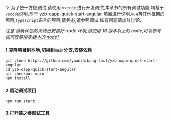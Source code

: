 !> 为了统一方便调试,请使用 `vscode` 进行开发调试,本章节的所有调试功能,均基于`vscode`说明,基于 [yzb-oapp-quick-start-angular](https://github.com/yuanzhibang-tool/yzb-oapp-quick-start-angular) 项目进行说明,`vue`等其他框架的项目,`typescript`语言的项目,请务必,请参照调试.如有问题请加群讨论.

_注意:请确保您的系统已安装好 node 环境,请使用 16 版本以上的 node,可以参考[如何安装指定版本的 node?]()_

#### 1.克隆项目到本地,切换到`main`分支,安装依赖

```shell
git clone https://github.com/yuanzhibang-tool/yzb-oapp-quick-start-angular
cd yzb-oapp-quick-start-angular
git checkout main
npm install
```

#### 2.启动调试项目

```shell
npm run start
```

#### 3.打开猿之棒调试工具
